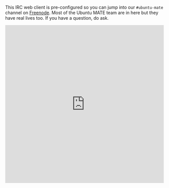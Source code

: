 <!-- 
.. title: IRC
.. slug: irc
.. date: 2014-06-10 23:01:09 UTC
.. tags: Ubuntu,MATE,IRC
.. link: 
.. description: 
.. type: text
.. author: Martin Wimpress
-->

This IRC web client is pre-configured so you can jump into our `#ubuntu-mate` channel on 
[Freenode](https://freenode.net/). Most of the Ubuntu MATE team are in here but they have
real lives too. If you have a question, do ask.

<iframe src="https://kiwiirc.com/client/chat.freenode.net:+6697/?nick=mate%7C?#ubuntu-mate" style="border:0; width:100%; height:500px;"></iframe>